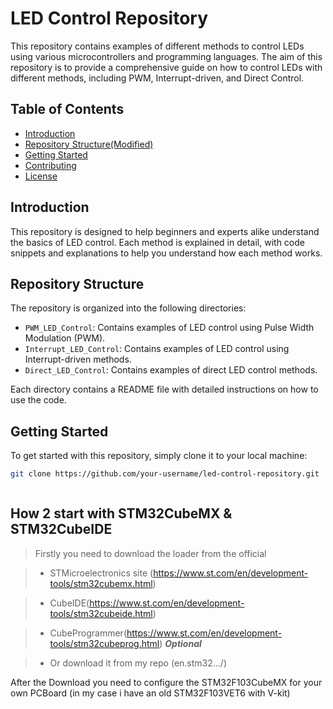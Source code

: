 # LED Control Repository
This repository contains examples of different methods to control LEDs using various microcontrollers and programming languages. The aim of this repository is to provide a comprehensive guide on how to control LEDs with different methods, including PWM, Interrupt-driven, and Direct Control.

## Table of Contents
- [Introduction](#introduction)
- [Repository Structure(Modified)](#repository-structure)
- [Getting Started](#getting-started)
- [Contributing](#contributing)
- [License](#license)

## Introduction

This repository is designed to help beginners and experts alike understand the basics of LED control. Each method is explained in detail, with code snippets and explanations to help you understand how each method works.

## Repository Structure

The repository is organized into the following directories:

- `PWM_LED_Control`: Contains examples of LED control using Pulse Width Modulation (PWM).
- `Interrupt_LED_Control`: Contains examples of LED control using Interrupt-driven methods.
- `Direct_LED_Control`: Contains examples of direct LED control methods.

Each directory contains a README file with detailed instructions on how to use the code.

## Getting Started

To get started with this repository, simply clone it to your local machine:

```bash
git clone https://github.com/your-username/led-control-repository.git
```

![]()
## How 2 start with STM32CubeMX & STM32CubeIDE

> Firstly you need to download the loader from the official

> * STMicroelectronics site (https://www.st.com/en/development-tools/stm32cubemx.html)

>  * CubeIDE(https://www.st.com/en/development-tools/stm32cubeide.html)

>  * CubeProgrammer(https://www.st.com/en/development-tools/stm32cubeprog.html) ***Optional***

>  * Or download it from my repo (en.stm32.../)

After the Download you need to configure the STM32F103CubeMX for your own PCBoard (in my case i have an old STM32F103VET6 with V-kit)

